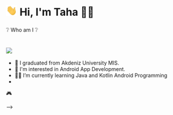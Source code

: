 # <img src="https://raw.githubusercontent.com/ABSphreak/ABSphreak/master/gifs/Hi.gif" width="30px"> Hi, I'm Taha 👨‍💻 

### 
❔ Who am I ❔ 
#
<p align = "left">
    <img src='https://user-images.githubusercontent.com/50106187/132529909-66968418-fd4d-410d-8e45-b8ab2bd5cdbd.gif' height='180'>
</div>

- 📖 I graduated from Akdeniz University MIS.
- 🤔 I'm interested in Android App Development.
- 🚴‍♂️ I’m currently learning Java and Kotlin Android Programming 
- 

🎮 

-->
